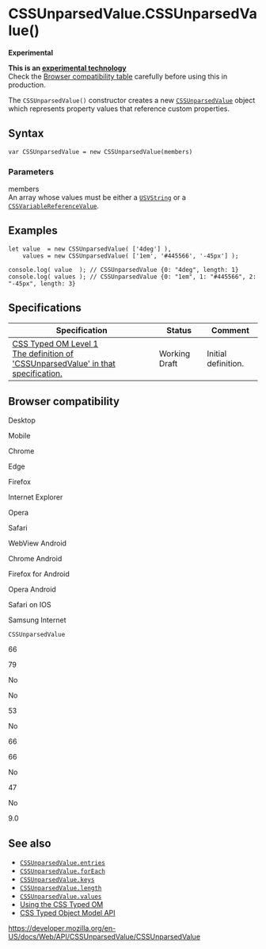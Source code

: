 # CSSUnparsedValue.CSSUnparsedValue()

**Experimental**

**This is an [experimental technology](https://developer.mozilla.org/en-US/docs/MDN/Guidelines/Conventions_definitions#experimental)**  
Check the [Browser compatibility table](#browser_compatibility) carefully before using this in production.

The `CSSUnparsedValue()` constructor creates a new [`CSSUnparsedValue`](../cssunparsedvalue) object which represents property values that reference custom properties.

## Syntax

    var CSSUnparsedValue = new CSSUnparsedValue(members)

### Parameters

members  
An array whose values must be either a [`USVString`](../usvstring) or a [`CSSVariableReferenceValue`](../cssvariablereferencevalue).

## Examples

    let value  = new CSSUnparsedValue( ['4deg'] ),
        values = new CSSUnparsedValue( ['1em', '#445566', '-45px'] );

    console.log( value  ); // CSSUnparsedValue {0: "4deg", length: 1}
    console.log( values ); // CSSUnparsedValue {0: "1em", 1: "#445566", 2: "-45px", length: 3}

## Specifications

<table><thead><tr class="header"><th>Specification</th><th>Status</th><th>Comment</th></tr></thead><tbody><tr class="odd"><td><a href="https://drafts.css-houdini.org/css-typed-om-1/#cssunparsedvalue">CSS Typed OM Level 1<br />
<span class="small">The definition of 'CSSUnparsedValue' in that specification.</span></a></td><td><span class="spec-wd">Working Draft</span></td><td>Initial definition.</td></tr></tbody></table>

## Browser compatibility

Desktop

Mobile

Chrome

Edge

Firefox

Internet Explorer

Opera

Safari

WebView Android

Chrome Android

Firefox for Android

Opera Android

Safari on IOS

Samsung Internet

`CSSUnparsedValue`

66

79

No

No

53

No

66

66

No

47

No

9.0

## See also

- [`CSSUnparsedValue.entries`](entries)
- [`CSSUnparsedValue.forEach`](foreach)
- [`CSSUnparsedValue.keys`](keys)
- [`CSSUnparsedValue.length`](length)
- [`CSSUnparsedValue.values`](values)
- [Using the CSS Typed OM](../css_typed_om_api/guide)
- [CSS Typed Object Model API](../css_typed_om_api)

<a href="https://developer.mozilla.org/en-US/docs/Web/API/CSSUnparsedValue/CSSUnparsedValue" class="_attribution-link">https://developer.mozilla.org/en-US/docs/Web/API/CSSUnparsedValue/CSSUnparsedValue</a>
